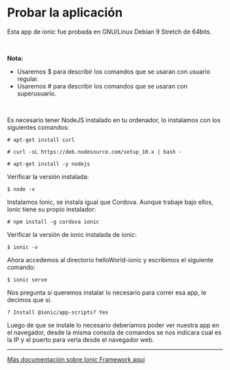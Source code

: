 <h1>Probar la aplicación</h1>

<p>Esta app de ionic fue probada en GNU/Linux Debian 9 Stretch de 64bits.</p>

<br />

<b>Nota:</b>
* Usaremos $ para describir los comandos que se usaran con usuario regular.
* Usaremos # para describir los comandos que se usaran con superusuario.

<br />

<p>Es necesario tener NodeJS instalado en tu ordenador, lo instalamos con los siguientes comandos:</p>

```
# apt-get install curl

# curl -sL https://deb.nodesource.com/setup_10.x | bash -

# apt-get install -y nodejs
```

<p>Verificar la versión instalada:</p>

```
$ node -v
```

<p>Instalamos Ionic, se instala igual que Cordova. Aunque trabaje bajo ellos, Ionic tiene su propio instalador:</p>

```
# npm install -g cordova ionic
```

<p>Verificar la versión de ionic instalada de ionic:</p>

```
$ ionic -v
```

<p>Ahora accedemos al directorio helloWorld-ionic y escribimos el siguiente comando:</p>

```
$ ionic serve
```

<p>Nos pregunta si queremos instalar lo necesario para correr esa app, le decimos que sí.</p>

```
? Install @ionic/app-scripts? Yes
```

<p>Luego de que se instale lo necesario deberíamos poder ver nuestra app en el navegador, desde
la misma consola de comandos se nos indicara cual es la IP y el puerto para verla desde el navegador web.</p>

<hr />

<a href="https://github.com/argenisosorio/GuiasLenguajes/blob/master/Ionic.txt">Más documentación sobre Ionic Framework aquí</a>

